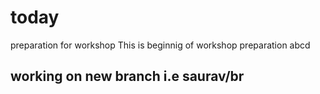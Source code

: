 # today
preparation for workshop
This is beginnig of workshop preparation
abcd 

## working on new branch i.e saurav/br
